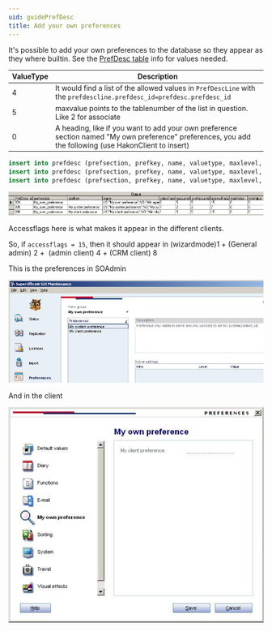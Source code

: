 ```yaml
---
uid: guidePrefDesc
title: Add your own preferences
---
```


It's possible to add your own preferences to the database so they appear as they where builtin. See the [PrefDesc table][1] info for values needed.

| ValueType | Description |
|-----------|-------------|
| 4 | It would find a list of the allowed values in `PrefDescLine` with the `prefdescline.prefdesc_id=prefdesc.prefdesc_id`|
| 5 | maxvalue points to the tablenumber of the list in question. Like 2 for associate |
| 0 | A heading, like if you want to add your own preference section named "My own preference" preferences, you add the following (use HakonClient to insert) |

```SQL
insert into prefdesc (prefsection, prefkey, name, valuetype, maxlevel, sysmaxlevel, accessflags, description) values ('My\_own\_preference','.', 'US:"My own preference";NO:"Min egen preferanse"', 0, 5, 5, 15, 'US:"The heading only translated to English and Norwegian";NO:"Overskriften - kun oversatt til engelsk og norsk"') 
insert into prefdesc (prefsection, prefkey, name, valuetype, maxlevel, sysmaxlevel, accessflags, description) values ('My\_own\_preference', 'My system preference', 'US:"My system preference";NO:"My system preferanse"', 7, 2, 2, 7, 'US:"Preference only visible in admin and only possible to set for system(contact\_id)";NO:"Preferanse som kun er synlig i admin og kun kan settes for hele systemet (contact\_id)"') 
insert into prefdesc (prefsection, prefkey, name, valuetype, maxlevel, sysmaxlevel, accessflags, description) values ('My\_own\_preference', 'My client preference', 'US:"My client preference";NO:"Min klient preferanse"', 1, 5, 5, 15, 'US:"Preference visible in GUI, may be set by each user (number)";NO:"Synlig i klienten og kan settes pr bruker(nummer)"') 
```

![x][img1]

Accessflags here is what makes it appear in the different clients.

So, if `accessflags = 15`, then it should appear in (wizardmode)1 + (General admin) 2 +  (admin client) 4 + (CRM client) 8

This is the preferences in SOAdmin

![x][img2]

And in the client

![x][img3]

<!-- Referenced links -->
[1]: ../tables/prefdesc.md

<!-- Referenced images -->
[img1]: media/prefdesc.jpg
[img2]: media/prefadmin.jpg
[img3]: media/prefclient.jpg
